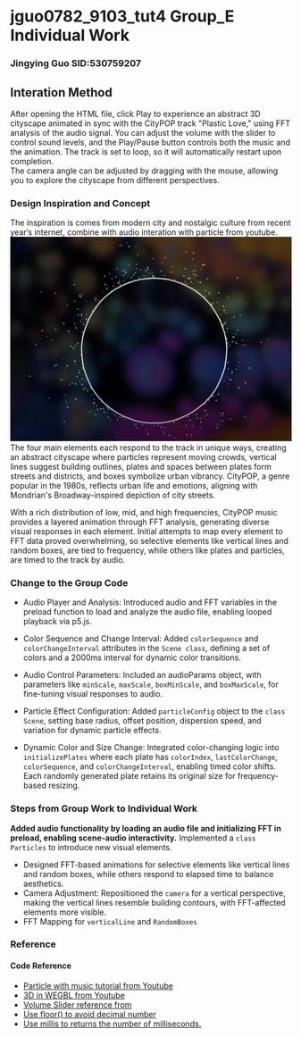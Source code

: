 # jguo0782_9103_tut4 Group_E Individual Work
### Jingying Guo SID:530759207
## Interation Method
After opening the HTML file, click Play to experience an abstract 3D cityscape animated in sync with the CityPOP track "Plastic Love," using FFT analysis of the audio signal.
You can adjust the volume with the slider to control sound levels, and the Play/Pause button controls both the music and the animation. The track is set to loop, so it will automatically restart upon completion.    
The camera angle can be adjusted by dragging with the mouse, allowing you to explore the cityscape from different perspectives.  
### Design Inspiration and Concept
The inspiration is comes from modern city and nostalgic culture from recent year‘s internet, combine with audio interation with particle from youtube.  
![Code an Audio Visualizer in p5js](readmeImages/Particle_with_music_inspiration.png)
The four main elements each respond to the track in unique ways, creating an abstract cityscape where particles represent moving crowds, vertical lines suggest building outlines, plates and spaces between plates form streets and districts, and boxes symbolize urban vibrancy. CityPOP, a genre popular in the 1980s, reflects urban life and emotions, aligning with Mondrian's Broadway-inspired depiction of city streets.  
  
With a rich distribution of low, mid, and high frequencies, CityPOP music provides a layered animation through FFT analysis, generating diverse visual responses in each element. Initial attempts to map every element to FFT data proved overwhelming, so selective elements like vertical lines and random boxes, are tied to frequency, while others like plates and particles, are timed to the track by audio.  
  
### Change to the Group Code
* Audio Player and Analysis:
  Introduced audio and FFT variables in the preload function to load and analyze the audio file, enabling looped playback via p5.js.  

* Color Sequence and Change Interval:
  Added `colorSequence` and `colorChangeInterval` attributes in the `Scene class`, defining a set of colors and a 2000ms interval for dynamic color transitions.  

* Audio Control Parameters:
  Included an audioParams object, with parameters like `minScale`, `maxScale`, `boxMinScale`, and `boxMaxScale`, for fine-tuning visual responses to audio.  

* Particle Effect Configuration:
  Added `particleConfig` object to the `class Scene`, setting base radius, offset position, dispersion speed, and variation for dynamic particle effects.  

* Dynamic Color and Size Change:
  Integrated color-changing logic into `initializePlates` where each plate has `colorIndex`, `lastColorChange`, `colorSequence`, and `colorChangeInterval`, enabling timed color shifts. Each randomly generated plate retains its original size for frequency-based resizing.
### Steps from Group Work to Individual Work
**Added audio functionality by loading an audio file and initializing FFT in preload, enabling scene-audio interactivity.**
Implemented a `class Particles` to introduce new visual elements.
* Designed FFT-based animations for selective elements like vertical lines and random boxes, while others respond to elapsed time to balance aesthetics.
* Camera Adjustment: Repositioned the `camera` for a vertical perspective, making the vertical lines resemble building contours, with FFT-affected elements more visible.
* FFT Mapping for `verticalLine` and `RandomBoxes`
### Reference
#### Code Reference
* [Particle with music tutorial from Youtube](https://www.youtube.com/watch?v=uk96O7N1Yo0)  
* [3D in WEGBL from Youtube](https://www.youtube.com/watch?v=nqiKWXUX-o8)  
* [Volume Slider reference from ](https://editor.p5js.org/jfforero/sketches/FYr5O5bAx)  
* [Use floor() to avoid decimal number](https://p5js.org/zh-Hans/reference/p5/floor/)  
* [Use millis to returns the number of milliseconds.](https://p5js.org/zh-Hans/reference/p5/millis/)  

